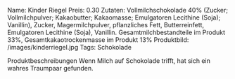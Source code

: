 Name: Kinder Riegel
Preis: 0.30
Zutaten: Vollmilchschokolade 40% (Zucker; Vollmilchpulver; Kakaobutter; Kakaomasse; Emulgatoren Lecithine (Soja); Vanillin), Zucker, Magermilchpulver, pflanzliches Fett, Butterreinfett, Emulgatoren Lecithine (Soja), Vanillin. Gesamtmilchbestandteile im Produkt 33%, Gesamtkakaotrockenmasse im Produkt 13%
Produktbild: /images/kinderriegel.jpg
Tags: Schokolade

Produktbeschreibungen Wenn Milch auf Schokolade trifft, hat sich ein wahres Traumpaar gefunden.